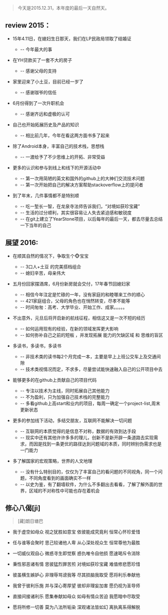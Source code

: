 > 今天是2015.12.31，本年度的最后一天自然天。

## review 2015：
* 15年4.11日，在媳妇生日那天，我们在LP民政局领取了结婚证
	*  -- 今年最大的事

* 在YH贷款买了一套不大的房子
	* -- 感谢父母的支持

* 家里迎来了小土豆，目前已经一岁了
	* -- 感谢珈爷的信任

* 6月份得到了一次升职机会
	* -- 感谢齐远和虚极的认可

* 自己也开始拓展历史及产品的知识
	* -- 相比前几年，今年在看这两方面书多了起来

* 除了Android本身，丰富自己的技术栈，思想栈
	* -- 一渡给予了不少思维上的开拓、非常受益
	
* 更多的认识和参与到线上和线下的开源活动中
	* -- 第一次用简陋的英文和国外的github上的大神们交流技术问题
	* -- 第一次开始把自己的解决方案帮助stackoverflow上的提问者

* 到了年末，几件事情都不是特别顺
	* -- 吃一堑长一智，在龙泉寺法师告诉我们，“对境如获珍宝藏”
	* -- 生活的过分顺利，其实很容易让人失去紧迫感和敏锐度
	* -- 在git上建立了YearStone项目，以后每年的最后一天，都去尽量去总结一下当年的自己

## 展望 2016:
* 在顺其自然的情况下，争取生个🐵宝宝
	* -- 3口人+土豆 的完美搭档组合
	* -- 媳妇辛苦，母亲伟大
* 五月份回家摆酒席，6月份新房就会交付，17年春节回媳妇家
	* -- 相信今年注定是忙碌的一年，没有家庭的和睦哪来工作的顺心
	* -- 421家庭组合，父母的角色也在悄然转变，尽孝不能等
	* -- 时间匆匆：高考、大学毕业、开始工作、成家。。。。。
* 不出意外，元旦后将开启新的航线征程，相信这又是一次不短的经历
	* -- 如何运用现有的经验，在新的领域发挥更大影响
	* -- 如何弥补自己之前的短板 ，并发现拓展 能力的欠缺区域 和 思维的盲区 
* 多读书，多读书，多读书
	* -- 非技术类的读书每2个月完成一本，主要是早上上班公交车上及交通间隙
	* -- 技术类视情况而定，不求多，尽量尝试能快速融入自己的公开项目中去	
* 能够更多的在github上贡献自己的项目代码
	* -- 专注以技术为主线，同时拓展自己其他能力
	* -- 不为盈利，只为加强自己技术栈的完整能力
	* -- 多看github上高start和业内的项目，每周一确定一个project-list,周末更新状态

* 更多的参加线下活动，多结交朋友，互联网不能解决一切问题
	* -- 互联网的本质觉得的是信息不对称，数据的有效到达手段
	* -- 现实中还有其他许许多多的理儿，创新不是新开辟一条道路去实现需求，而因是找到一条更优的路径达到问题域的本质，同时辨别伪需求也是一门能力

* 多了解国家的宏观策略，世界的人文地理
	* -- 没有什么特别目的，仅仅为了丰富自己的看问题的不同视角，同一个问题，不同角度看到的画面确实不一样
	* -- 以史为鉴，有了翻墙软件，为什么不多翻出去看看，了解了解外面的世界，区域的不对称性中可能也存在着机会

## 修心八偈[jì]

> [藏]朗日塘巴

* 我于虚空如母众
视之犹胜如意宝
依彼能成究竟利
恒常心怀珍爱惜

* 任与谁等会聚时
思己较诸他人卑
从心深处视众生
恒常尊他为最胜

* 一切威仪观自心
微惑寻生即觉察
惑仇唯令自他损
愿速喝斥令消除

* 秉性邪恶诸有情
思彼猛烈罪苦煎
对境如获珍宝藏
难值修悲愿珍惜

* 彼虽横生嫉妒心
非理辱骂谤我等
尽其损脑我取受
愿将利乐奉献他

* 我曾于彼利乐施
并与深心寄厚望
彼却非理妄加害
愿仍视为圣导师

* 直接间接诸利乐
愿集奉献如母众
如母有情众苦迫
我愿暗中尽取受

* 愿将所修一切善
莫为八法所垢染
深观诸法皆如幻
离执离系得解脱